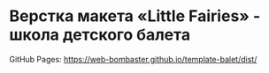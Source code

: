 # Верстка макета «Little Fairies» - школа детского балета

GitHub Pages: https://web-bombaster.github.io/template-balet/dist/
